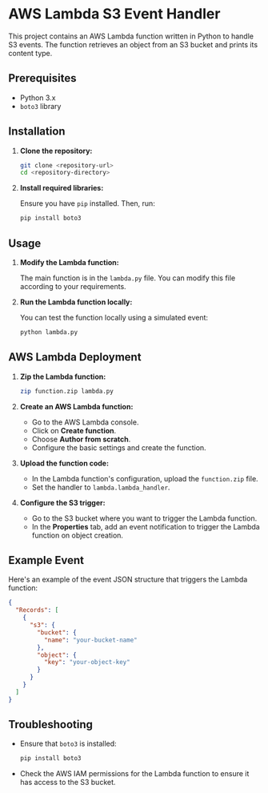 
# AWS Lambda S3 Event Handler

This project contains an AWS Lambda function written in Python to handle S3 events. The function retrieves an object from an S3 bucket and prints its content type.

## Prerequisites

- Python 3.x
- `boto3` library

## Installation

1. **Clone the repository:**

   ```bash
   git clone <repository-url>
   cd <repository-directory>
   ```

2. **Install required libraries:**

   Ensure you have `pip` installed. Then, run:

   ```bash
   pip install boto3
   ```

## Usage

1. **Modify the Lambda function:**

   The main function is in the `lambda.py` file. You can modify this file according to your requirements.

2. **Run the Lambda function locally:**

   You can test the function locally using a simulated event:

   ```bash
   python lambda.py
   ```

## AWS Lambda Deployment

1. **Zip the Lambda function:**

   ```bash
   zip function.zip lambda.py
   ```

2. **Create an AWS Lambda function:**

   - Go to the AWS Lambda console.
   - Click on **Create function**.
   - Choose **Author from scratch**.
   - Configure the basic settings and create the function.

3. **Upload the function code:**

   - In the Lambda function's configuration, upload the `function.zip` file.
   - Set the handler to `lambda.lambda_handler`.

4. **Configure the S3 trigger:**

   - Go to the S3 bucket where you want to trigger the Lambda function.
   - In the **Properties** tab, add an event notification to trigger the Lambda function on object creation.

## Example Event

Here's an example of the event JSON structure that triggers the Lambda function:

```json
{
  "Records": [
    {
      "s3": {
        "bucket": {
          "name": "your-bucket-name"
        },
        "object": {
          "key": "your-object-key"
        }
      }
    }
  ]
}
```

## Troubleshooting

- Ensure that `boto3` is installed:
  ```bash
  pip install boto3
  ```
- Check the AWS IAM permissions for the Lambda function to ensure it has access to the S3 bucket.
